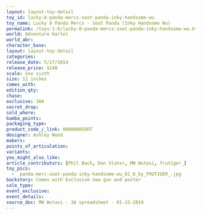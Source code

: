 ```yaml
---
layout: layout-toy-detail 
toy_id: lucky-8-panda-mercs-soot-panda-inky-handsome-wu
toy_name: Lucky 8 Panda Mercs - Soot Panda (Inky Handsome Wu)
permalink: /toys-1-6/lucky-8-panda-mercs-soot-panda-inky-handsome-wu.html
world: Adventure Kartel
world_abr: 
character_base: 
layout: layout-toy-detail
categories: 
release_date: 5/27/2014
release_price: $140 
scale: one sixth
size: 12 inches
comes_with: 
edition_qty: 
chase: 
exclusive: 3AA
secret_drop: 
sold_where: 
bamba_points: 
packaging_type: 
product_code_/_link: 0000000SOOT
designer: Ashley Wood
makers: 
points_of_articulation: 
variants: 
you_might_also_like: 
article_contributors: [Phil Back, Don Slater, MW Wutasi, frutiger_]
toy_pics: 
  -  panda-merc-soot-panda-inky-handsome-wu_01_6_by_FRUTIGER_.jpg
backstory: Comes with Exclusive new gun and poster
sale_type: 
event_exclusive: 
event_details: 
source_doc: MW Wutasi - 3A spreadsheet - 01-15-2019
---
```

